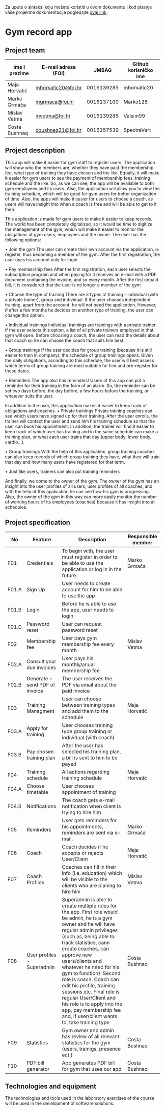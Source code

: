 
Za upute o sintaksi koju možete koristiti u ovom dokumentu i kod pisanje vaše projektne dokumentacije pogledajte [ovaj link](https://guides.github.com/features/mastering-markdown/).

# Gym record app

## Project team

Ime i prezime | E-mail adresa (FOI) | JMBAG     | Github korisničko ime
------------  | ------------------- | --------- | ---------------------
Maja Horvatić | mhorvatic20@foi.hr  | 0016139285| mhorvatic20
Marko Grmača  | mgrmaca@foi.hr      | 0016137100| Marko128
Mislav Vetma  | mvetma@foi.hr       | 0016139285| Valsim99
Costa Bushnaq | cbushnaq21@foi.hr   | 0016157539| SpectreVert

## Project description

This app will make it easier for gym staff to register users. The application will show who the members are, whether they have paid the membership fee, what type of training they have chosen and the like. Equally, it will make it easier for gym users to see the payment of membership fees, training schedule and the like. So, as we can see, the app will be available to both gym employees and its users. Also, the application will allow you to view the training schedule, which will be good for gym users for better organization of time. Also, the apps will make it easier for users to choose a coach, as users will have insight into when a coach is free and will be able to get to it then.



This application is made for gym users to make it easier to keep records. The world has been completely digitalized, so it would be time to digitize the management of the gym, which will make it easier to monitor the obligations of gym users, employees and the owner.
The user has the following options:

• Join the gym
The user can create their own account via the application, ie register, thus becoming a member of the gym. After the first registration, the user uses his account only for login.

• Pay membership fees
After the first registration, each user selects the subscription program and when paying for it receives an e-mail with a PDF document containing the invoice, and so every month. After the first unpaid bill, it is considered that the user is no longer a member of the gym.

• Choose the type of training
There are 3 types of training - individual (with a private trainer), group and individual. If the user chooses independent training, apart from the account, he will not need the application. However, if after a few months he decides on another type of training, the user can change this option.

• Individual trainings
Individual trainings are trainings with a private trainer. If the user selects this option, a list of all private trainers employed in that gym will open. Before choosing a coach, the user can read the details about that coach so he can choose the coach that suits him best.

• Group trainings
If the user decides for group training (because it is still easier to train in company), the schedule of group trainings opens. Given the daily obligations, according to this schedule, the user will best assess which terms of group training are most suitable for him and pre-register for these dates.

• Reminders
The app also has reminders! Users of this app can put a reminder for their training in the form of an alarm. So, the reminder can be set two days before, the day before, a few hours before the training, or whatever suits the user.

In addition to the user, this application makes it easier to keep track of obligations and coaches.
• Private trainings
Private training coaches can see which users have signed up for their training. After the user enrolls, the trainer will contact the user and send him his training schedule so that the user can book his appointment. In addition, the trainer will find it easier to keep track of which user has training and in the same schedule can make a training plan, or what each user trains that day (upper body, lower body, cardio…).

• Group trainings
With the help of this application, group training coaches can also keep records of which group training they have, what they will train that day and how many users have registered for that term.

• Just like users, trainers can also put training reminders

And finally, we come to the owner of the gym. The owner of the gym has an insight into the user profiles of all users, user profiles of all coaches, and with the help of this application he can see how his gym is progressing. Also, the owner of the gym in this way can more easily monitor the number of working hours of its employees (coaches) because it has insight into all schedules.




## Project specification

No  | Feature       | Description | Responsible member
--- | ------------- | ----------- | ------------------
F01 | Credentials | To begin with, the user must register in order to be able to use the application or log in in the future. | Marko Grmača
F01.A | Sign Up | User needs to create account for him to be able to use the app | 
F01.B | Login | Before he is able to use the app, user needs to login | 
F01.C | Password reset | User can request password reset | 
F02 | Membership fee | User pays gym membership fee every month | Mislav Vetma
F02.A | Consult your due invoices | User pays his monthly/anual membership fee | 
F02.B | Generate + send PDF of invoice | The user receives the PDF via email about the paid invoice | 
F03 | Training Managment  | User can choose between training types and add them to the schedule | Maja Horvatić
F03.A | Apply for training | User chooses training type group training or individual (with coach) | 
F03.B | Pay chosen training plan | After the user has selected his training plan, a bill is sent to him to be payed | 
F04 | Training schedule | All actions regarding training schedule | Maja Horvatić
F04.A | Choose timetable | User chooses appointment of training | 
F04.B | Notifications |  The coach gets e-mail notification when client is trying to hire him | 
F05 | Reminders | User gets reminders for his appointments, reminders are sent via e-mail. | Marko Grmača
F06 | Coach | Coach decides if he accepts or rejects User/Client | Maja Horvatić
F07 | Coach Profiles | Coaches can fill in their info (i.e. education) which will be visible to the clients who are planing to hire him | Mislav Vetma
F08 | User profiles - Superadmin | Superadmin is able to create multiple roles for the app. First role would be admin, he is a gym owner and he will have regular admin privileges (such as, being able to track statistics, cann create coaches, can approve new users/clients and whatever he need for his gym to function). Second role is coach. Coach can edit his profile, training sessions etc. Final role is regular User/Client and his role is to apply into the app, pay membership fee and, if user/client wants to, take training type | Costa Bushnaq 
F09 | Statistics | Gym owner and admin has review of all relevant statistics for the gym (users, trainigs, presence ect.) | Costa Bushnaq   
F10 | PDF bill generator | App generates PDF bill for gym that uses our app | Costa Bushnaq 

## Technologies and equipment
The technologies and tools used in the laboratory exercises of the course will be used in the development of software solutions.
